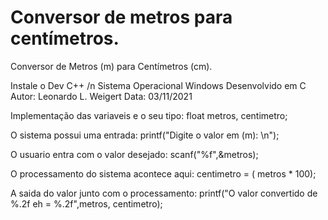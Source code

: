 # Conversor de metros para centímetros.

Conversor de Metros (m) para Centímetros (cm).

Instale o Dev C++ /n
Sistema Operacional Windows
Desenvolvido em C
Autor: Leonardo L. Weigert
Data: 03/11/2021

Implementação das variaveis e o seu tipo:
  float metros, centimetro;

O sistema possui uma entrada: 
  printf("Digite o valor em (m): \n");
 
O usuario entra com o valor desejado:
  scanf("%f",&metros);
  
O processamento do sistema acontece aqui:
  centimetro = ( metros * 100);

A saida do valor junto com o processamento:
  printf("O valor convertido de %.2f eh = %.2f",metros, centimetro);
 
